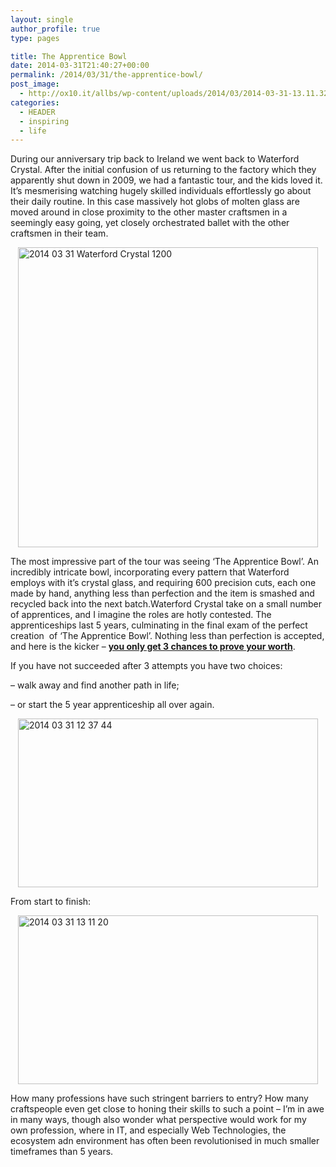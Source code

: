 ```yaml
---
layout: single
author_profile: true
type: pages

title: The Apprentice Bowl
date: 2014-03-31T21:40:27+00:00
permalink: /2014/03/31/the-apprentice-bowl/
post_image:
  - http://ox10.it/allbs/wp-content/uploads/2014/03/2014-03-31-13.11.32_crop_sq.jpg
categories:
  - HEADER
  - inspiring
  - life
---
```

During our anniversary trip back to Ireland we went back to Waterford Crystal. After the initial confusion of us returning to the factory which they apparently shut down in 2009, we had a fantastic tour, and the kids loved it. It’s mesmerising watching hugely skilled individuals effortlessly go about their daily routine. In this case massively hot globs of molten glass are moved around in close proximity to the other master craftsmen in a seemingly easy going, yet closely orchestrated ballet with the other craftsmen in their team.

<img style="display: block; margin-left: auto; margin-right: auto; border: 0px;" title="2014-03-31_Waterford_Crystal_1200.jpg" src="http://ox10.it/allbs/wp-content/uploads/2014/03/2014-03-31_Waterford_Crystal_1200.jpg" alt="2014 03 31 Waterford Crystal 1200" width="480" height="480" border="0" />

The most impressive part of the tour was seeing &#8216;The Apprentice Bowl’. An incredibly intricate bowl, incorporating every pattern that Waterford employs with it’s crystal glass, and requiring 600 precision cuts, each one made by hand, anything less than perfection and the item is smashed and recycled back into the next batch.Waterford Crystal take on a small number of apprentices, and I imagine the roles are hotly contested. The apprenticeships last 5 years, culminating in the final exam of the perfect creation  of ‘The Apprentice Bowl’. Nothing less than perfection is accepted, and here is the kicker &#8211; **<span style="text-decoration: underline;">you only get 3 chances to prove your worth</span>**.

If you have not succeeded after 3 attempts you have two choices:

&#8211; walk away and find another path in life;

&#8211; or start the 5 year apprenticeship all over again.

<img style="display: block; margin-left: auto; margin-right: auto; border: 0px;" title="2014-03-31 12.37.44.jpg" src="http://ox10.it/allbs/wp-content/uploads/2014/03/2014-03-31-12.37.44.jpg" alt="2014 03 31 12 37 44" width="480" height="270" border="0" />

From start to finish:

<img style="display: block; margin-left: auto; margin-right: auto; border: 0px;" title="2014-03-31 13.11.20.jpg" src="http://ox10.it/allbs/wp-content/uploads/2014/03/2014-03-31-13.11.20.jpg" alt="2014 03 31 13 11 20" width="480" height="270" border="0" />

How many professions have such stringent barriers to entry? How many craftspeople even get close to honing their skills to such a point &#8211; I’m in awe in many ways, though also wonder what perspective would work for my own profession, where in IT, and especially Web Technologies, the ecosystem adn environment has often been revolutionised in much smaller timeframes than 5 years.
